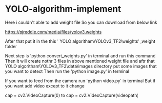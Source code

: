 # YOLO-algorithm-implement



Here i couldn't able to add weight file
So you can download from below link

https://pjreddie.com/media/files/yolov3.weights

After that put it in the this ' YOLO algoritham\YOLOv3_TF2\weights' ,weight folder 

Next step is 'python convert_weights.py' in terminal and run this command
Then it will create nothr 3 files in above mentioned weight file and aftr that
YOLO algoritham\YOLOv3_TF2\data\images directory put some images that you want to detect 
Then run the 'python image.py' in terminal

If you want to feed from the camera run 'python video.py' in terminal
But if you want add video except to it change 

 cap = cv2.VideoCapture(0) to  cap = cv2.VideoCapture(videopath)
